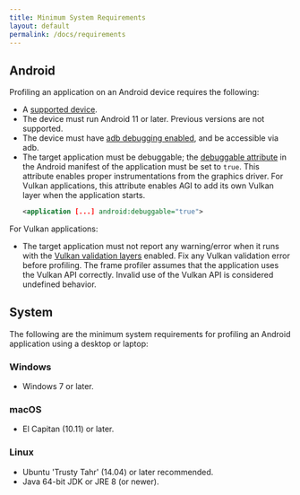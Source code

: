 ```yaml
---
title: Minimum System Requirements
layout: default
permalink: /docs/requirements
---
```


## Android

Profiling an application on an Android device requires the following:

* A [supported device](devices).
* The device must run Android 11 or later. Previous versions are not supported.
* The device must have [adb debugging enabled], and be accessible via adb.
* The target application must be debuggable; the [debuggable attribute] in the
  Android manifest of the application must be set to `true`. This attribute
  enables proper instrumentations from the graphics driver. For Vulkan applications,
  this attribute enables AGI to add its own Vulkan layer when the application starts.
  ```xml
  <application [...] android:debuggable="true">
  ```

For Vulkan applications:
* The target application must not report any warning/error when it runs with
  the [Vulkan validation layers] enabled. Fix any Vulkan validation error before
  profiling. The frame profiler assumes that the application uses the Vulkan
  API correctly. Invalid use of the Vulkan API is considered undefined behavior.

## System

The following are the minimum system requirements for profiling an Android
application using a desktop or laptop:

### Windows

* Windows 7 or later.

### macOS

* El Capitan (10.11) or later.

### Linux

* Ubuntu 'Trusty Tahr' (14.04) or later recommended.
* Java 64-bit JDK or JRE 8 (or newer).

[adb debugging enabled]: https://developer.android.com/studio/command-line/adb#Enabling
[Vulkan]: https://en.wikipedia.org/wiki/Vulkan_(API)#Compatibility
[debuggable attribute]: https://developer.android.com/guide/topics/manifest/application-element#debug
[Vulkan validation layers]: https://developer.android.com/ndk/guides/graphics/validation-layer

